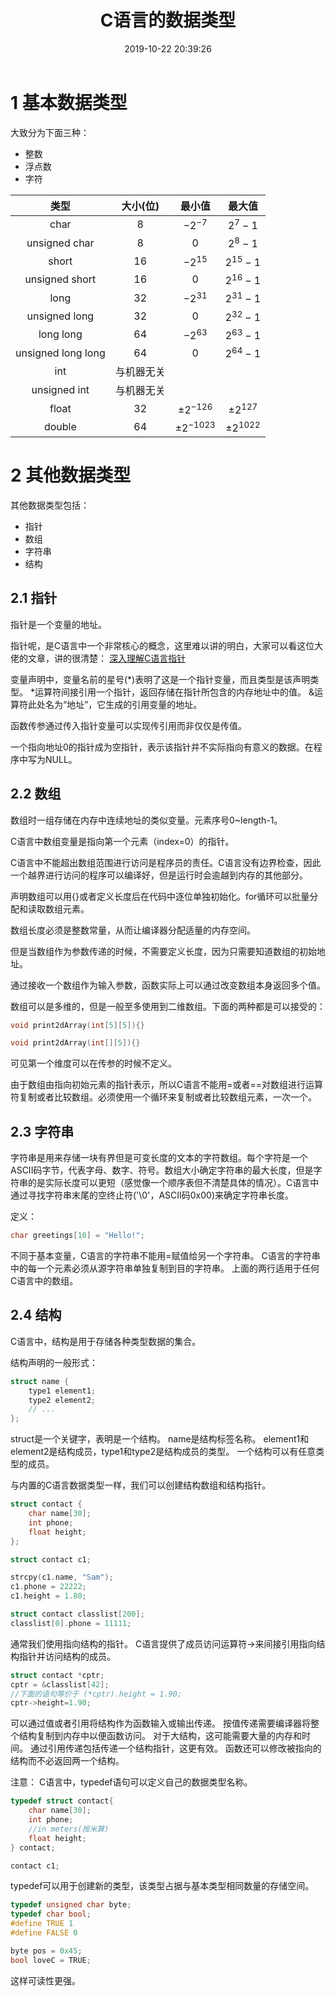 ﻿---
title: C语言的数据类型
date: 2019-10-22 20:39:26
summary: 本文本文介绍C语言的数据类型。
tags:
- C语言
categories:
- 开发技术
---

# 1 基本数据类型

大致分为下面三种：
 - 整数
 - 浮点数
 - 字符

| 类型 | 大小(位) | 最小值 | 最大值 |
|:----:|:----:|:----:|:----:|
| char | $8$ | $-2^{-7}$ | $2^7-1$ |
| unsigned char | $8$ | $0$ | $2^{8}-1$ |
| short | $16$ | $-2^{15}$ | $2^{15}-1$ |
| unsigned short | $16$ | $0$ | $2^{16}-1$ |
| long | $32$ | $-2^{31}$ | $2^{31}-1$ |
| unsigned long | $32$ | $0$ | $2^{32}-1$ |
| long long | $64$ | $-2^{63}$ | $2^{63}-1$ |
| unsigned long long | $64$ | $0$ | $2^{64}-1$ |
| int | 与机器无关 |  |  |
| unsigned int | 与机器无关 |  |  |
| float | $32$ | $±2^{-126}$ | $±2^{127}$ |
| double | $64$ | $±2^{-1023}$ | $±2^{1022}$ |

# 2 其他数据类型

其他数据类型包括：
 - 指针
 - 数组
 - 字符串
 - 结构

## 2.1 指针

指针是一个变量的地址。

指针呢，是C语言中一个非常核心的概念，这里难以讲的明白，大家可以看这位大佬的文章，讲的很清楚：
[深入理解C语言指针](https://blog.csdn.net/ZackSock/article/details/101594794)

变量声明中，变量名前的星号(*)表明了这是一个指针变量，而且类型是该声明类型。
*运算符间接引用一个指针，返回存储在指针所包含的内存地址中的值。
&运算符此处名为“地址”，它生成的引用变量的地址。

函数传参通过传入指针变量可以实现传引用而非仅仅是传值。

一个指向地址0的指针成为空指针，表示该指针并不实际指向有意义的数据。在程序中写为NULL。

## 2.2 数组

数组时一组存储在内存中连续地址的类似变量。元素序号0~length-1。

C语言中数组变量是指向第一个元素（index=0）的指针。

C语言中不能超出数组范围进行访问是程序员的责任。C语言没有边界检查，因此一个越界进行访问的程序可以编译好，但是运行时会逾越到内存的其他部分。

声明数组可以用{}或者定义长度后在代码中逐位单独初始化。for循环可以批量分配和读取数组元素。

数组长度必须是整数常量，从而让编译器分配适量的内存空间。

但是当数组作为参数传递的时候，不需要定义长度，因为只需要知道数组的初始地址。

通过接收一个数组作为输入参数，函数实际上可以通过改变数组本身返回多个值。

数组可以是多维的，但是一般至多使用到二维数组。下面的两种都是可以接受的：

```c
void print2dArray(int[5][5]){}

void print2dArray(int[][5]){}
```

可见第一个维度可以在传参的时候不定义。

由于数组由指向初始元素的指针表示，所以C语言不能用=或者==对数组进行运算符复制或者比较数组。必须使用一个循环来复制或者比较数组元素，一次一个。

## 2.3 字符串

字符串是用来存储一块有界但是可变长度的文本的字符数组。每个字符是一个ASCII码字节，代表字母、数字、符号。数组大小确定字符串的最大长度，但是字符串的是实际长度可以更短（感觉像一个顺序表但不清楚具体的情况）。C语言中通过寻找字符串末尾的空终止符('\0'，ASCII码0x00)来确定字符串长度。

定义：

```c
char greetings[10] = "Hello!";
```
不同于基本变量，C语言的字符串不能用=赋值给另一个字符串。
C语言的字符串中的每一个元素必须从源字符串单独复制到目的字符串。
上面的两行适用于任何C语言中的数组。

## 2.4 结构

C语言中，结构是用于存储各种类型数据的集合。

结构声明的一般形式：

```c
struct name {
    type1 element1;
    type2 element2;
    // ...
};
```
struct是一个关键字，表明是一个结构。
name是结构标签名称。
element1和element2是结构成员，type1和type2是结构成员的类型。
一个结构可以有任意类型的成员。

与内置的C语言数据类型一样，我们可以创建结构数组和结构指针。

```c
struct contact {
    char name[30];
    int phone;
    float height;
};

struct contact c1;

strcpy(c1.name, "Sam");
c1.phone = 22222;
c1.height = 1.80;
```

```c
struct contact classlist[200];
classlist[0].phone = 11111;
```

通常我们使用指向结构的指针。
C语言提供了成员访问运算符->来间接引用指向结构指针并访问结构的成员。

```c
struct contact *cptr;
cptr = &classlist[42];
//下面的语句等价于 (*cptr).height = 1.90;
cptr->height=1.90;
```

可以通过值或者引用将结构作为函数输入或输出传递。
按值传递需要编译器将整个结构复制到内存中以便函数访问。
对于大结构，这可能需要大量的内存和时间。
通过引用传递包括传递一个结构指针，这更有效。
函数还可以修改被指向的结构而不必返回两一个结构。

注意：
C语言中，typedef语句可以定义自己的数据类型名称。

```c
typedef struct contact{
    char name[30];
    int phone;
    //in meters(按米算)
    float height;
} contact;

contact c1;
```

typedef可以用于创建新的类型，该类型占据与基本类型相同数量的存储空间。

```c
typedef unsigned char byte;
typedef char bool;
#define TRUE 1
#define FALSE 0

byte pos = 0x45;
bool loveC = TRUE;
```

这样可读性更强。
